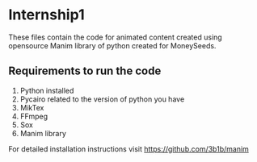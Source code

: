 # Internship1

These files contain the code for animated content created using opensource Manim library of python created for MoneySeeds.

## Requirements to run the code

1. Python installed
2. Pycairo related to the version of python you have
3. MikTex
4. FFmpeg
5. Sox
6. Manim library

For detailed installation instructions visit https://github.com/3b1b/manim

